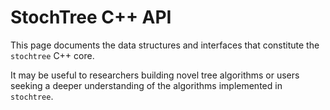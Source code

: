 # StochTree C++ API

This page documents the data structures and interfaces that constitute the ``stochtree`` C++ core. 

It may be useful to researchers building novel tree algorithms or users seeking a deeper understanding of the algorithms implemented in ``stochtree``.
